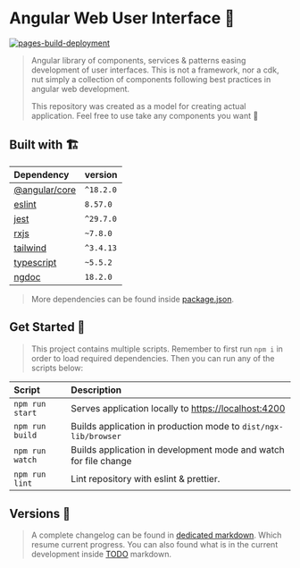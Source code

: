 # Angular Web User Interface 🎨

[![pages-build-deployment](https://github.com/louiiuol/ngx-lib/actions/workflows/pages/pages-build-deployment/badge.svg?branch=gh-pages)](https://github.com/louiiuol/ngx-lib/actions/workflows/pages/pages-build-deployment)

> Angular library of components, services & patterns easing development of user interfaces. This is not a framework, nor a cdk, nut simply a collection of components following best practices in angular web development.
>
> This repository was created as a model for creating actual application. Feel free to use take any components you want 🙌

## Built with 🏗️

| Dependency | version |
|:-----------|:----------|
| [@angular/core](https://angular.io/guide/what-is-angular) | `^18.2.0` |
| [eslint](https://eslint.org/docs/latest/) | `8.57.0` |
| [jest](https://jestjs.io/fr/docs/getting-started) | `^29.7.0` |
| [rxjs](https://rxjs.dev/api) | `~7.8.0` |
| [tailwind](https://tailwindcss.com/docs/screens) | `^3.4.13` |
| [typescript](https://www.typescriptlang.org/) | `~5.5.2` |
| [ngdoc](https://ng-doc.com/) | `18.2.0` |

> More dependencies can be found inside [package.json](https://github.com/louiiuol/ngx-lib/blob/main/package.json).

## Get Started 🚀

> This project contains multiple scripts. Remember to first run `npm i` in order to load required dependencies. Then you can run any of the scripts below:

| Script | Description |
|:-----------|:----------|
| `npm run start` | Serves application locally to <https://localhost:4200> |
| `npm run build` | Builds application in production mode to `dist/ngx-lib/browser` |
| `npm run watch` | Builds application in development mode and watch for file change |
| `npm run lint` | Lint repository with eslint & prettier. |

## Versions 🔖

> A complete changelog can be found in [dedicated markdown](https://louiiuol.github.io/ngx-lib/versions/changelog). Which resume current progress. You can also found what is in the current development inside [TODO](https://louiiuol.github.io/ngx-lib/versions/todo) markdown.

